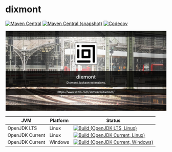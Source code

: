 dixmont
===

[![Maven Central](https://img.shields.io/maven-central/v/com.io7m.dixmont/com.io7m.dixmont.svg?style=flat-square)](http://search.maven.org/#search%7Cga%7C1%7Cg%3A%22com.io7m.dixmont%22)
[![Maven Central (snapshot)](https://img.shields.io/nexus/s/https/s01.oss.sonatype.org/com.io7m.dixmont/com.io7m.dixmont.svg?style=flat-square)](https://s01.oss.sonatype.org/content/repositories/snapshots/com/io7m/dixmont/)
[![Codecov](https://img.shields.io/codecov/c/github/io7m/dixmont.svg?style=flat-square)](https://codecov.io/gh/io7m/dixmont)

![dixmont](./src/site/resources/dixmont.jpg?raw=true)

| JVM             | Platform | Status |
|-----------------|----------|--------|
| OpenJDK LTS     | Linux    | [![Build (OpenJDK LTS, Linux)](https://img.shields.io/github/workflow/status/io7m/dixmont/main-openjdk_lts-linux)](https://github.com/io7m/dixmont/actions?query=workflow%3Amain-openjdk_lts-linux) |
| OpenJDK Current | Linux    | [![Build (OpenJDK Current, Linux)](https://img.shields.io/github/workflow/status/io7m/dixmont/main-openjdk_current-linux)](https://github.com/io7m/dixmont/actions?query=workflow%3Amain-openjdk_current-linux)
| OpenJDK Current | Windows  | [![Build (OpenJDK Current, Windows)](https://img.shields.io/github/workflow/status/io7m/dixmont/main-openjdk_current-windows)](https://github.com/io7m/dixmont/actions?query=workflow%3Amain-openjdk_current-windows)

